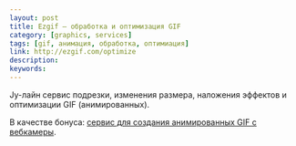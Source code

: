 ```yaml
---
layout: post
title: Ezgif — обработка и оптимизация GIF
category: [graphics, services]
tags: [gif, анимация, обработка, оптимиация]
link: http://ezgif.com/optimize
description:
keywords:
---
```


<p>Jy-лайн сервис подрезки, изменения размера, наложения эффектов и оптимизации GIF (анимированных).</p>
<p>В качестве бонуса: <a href="http://hdragomir.github.io/facetogif/">сервис для создания анимированных GIF с вебкамеры</a>.</p>

